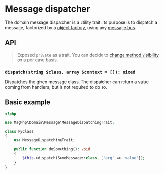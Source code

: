 # Message dispatcher

The domain message dispatcher is a utility trait. Its purpose is to dispatch a message, factorized by a
[object factory](../ddd/factory/object.md), using any [message bus](domain-message-bus.md).

## API

> Exposed `private` as a trait. You can decide to [change method visibility](https://secure.php.net/manual/en/language.oop5.traits.php#language.oop5.traits.visibility)
on a per case basis.

### `dispatch(string $class, array $context = []): mixed`

Dispatches the given message class. The dispatcher can return a value coming from handlers, but is not required to do
so.

## Basic example

```php
<?php

use MsgPhp\Domain\Message\MessageDispatchingTrait;

class MyClass
{
    use MessageDispatchingTrait;

    public function doSomething(): void
    {
        $this->dispatch(SomeMessage::class, ['arg' => 'value']);
    }
}
```
